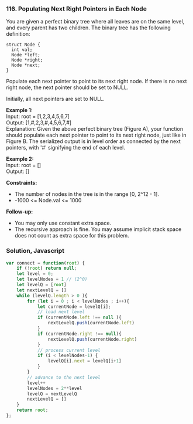 ### 116. Populating Next Right Pointers in Each Node

You are given a perfect binary tree where all leaves are on the same level, and every parent has two children. The binary tree has the following definition:

```
struct Node {
  int val;
  Node *left;
  Node *right;
  Node *next;
}
```
Populate each next pointer to point to its next right node. If there is no next right node, the next pointer should be set to NULL.

Initially, all next pointers are set to NULL.

**Example 1:**\
Input: root = [1,2,3,4,5,6,7]\
Output: [1,#,2,3,#,4,5,6,7,#]\
Explanation: Given the above perfect binary tree (Figure A), your function should populate each next pointer to point to its next right node, just like in Figure B. The serialized output is in level order as connected by the next pointers, with '#' signifying the end of each level.

**Example 2:**\
Input: root = []\
Output: []

**Constraints:**
- The number of nodes in the tree is in the range [0, 2^12 - 1].
- -1000 <= Node.val <= 1000

**Follow-up:**
- You may only use constant extra space.
- The recursive approach is fine. You may assume implicit stack space does not count as extra space for this problem.

### Solution, Javascript
```javascript
var connect = function(root) {
    if (!root) return null;
    let level = 0;
    let levelNodes = 1 // (2^0)
    let levelQ = [root]
    let nextLevelQ = []
    while (levelQ.length > 0 ){
        for (let i = 0 ; i < levelNodes ; i++){
            let currentNode = levelQ[i];
            // load next level
            if (currentNode.left !== null ){
                nextLevelQ.push(currentNode.left)
            }
            if (currentNode.right !== null){
                nextLevelQ.push(currentNode.right)
            }
            // process current level
            if (i < levelNodes-1) {
                levelQ[i].next = levelQ[i+1]
            }
        }
        // advance to the next level
        level++
        levelNodes = 2**level
        levelQ = nextLevelQ
        nextLevelQ = []
    }
    return root;
};
```